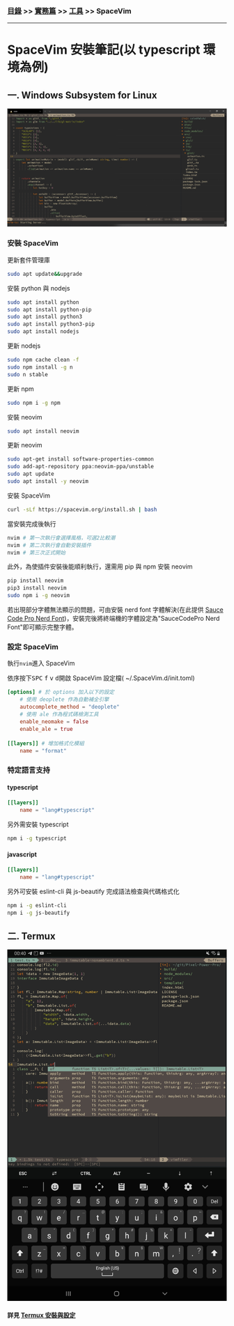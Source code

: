 ### [目錄](../../../) >> [實務篇](../../) >> [工具](../) >> SpaceVim

---

# SpaceVim 安裝筆記(以 typescript 環境為例)
## 一. Windows Subsystem for Linux
![](./images/wsl%20spacevim.png)

### 安裝 SpaceVim
更新套件管理庫
```bash
sudo apt update&&upgrade
```
安裝 python 與 nodejs
```bash
sudo apt install python
sudo apt install python-pip
sudo apt install python3
sudo apt install python3-pip
sudo apt install nodejs
```
更新 nodejs
```bash
sudo npm cache clean -f
sudo npm install -g n
sudo n stable
```
更新 npm
```bash
sudo npm i -g npm
```
安裝 neovim
```bash
sudo apt install neovim
```
更新 neovim
```bash
sudo apt-get install software-properties-common
sudo add-apt-repository ppa:neovim-ppa/unstable
sudo apt update
sudo apt install -y neovim
```
安裝 SpaceVim
```bash
curl -sLf https://spacevim.org/install.sh | bash
```
當安裝完成後執行
```bash
nvim # 第一次執行會選擇風格，可選2比較潮
nvim # 第二次執行會自動安裝插件
nvim # 第三次正式開始
```
此外，為使插件安裝後能順利執行，還需用 pip 與 npm 安裝 neovim
```bash
pip install neovim
pip3 install neovim
sudo npm i -g neovim
```
若出現部分字體無法顯示的問題，可由安裝 nerd font 字體解決(在此提供 [Sauce Code Pro Nerd Font](https://github.com/ryanoasis/nerd-fonts/raw/master/patched-fonts/SourceCodePro/Regular/complete/Sauce%20Code%20Pro%20Nerd%20Font%20Complete.ttf))，安裝完後將終端機的字體設定為"SauceCodePro Nerd Font"即可顯示完整字體。

### 設定 SpaceVim
執行`nvim`進入 SpaceVim

依序按下<kbd>SPC</kbd> <kbd>f</kbd> <kbd>v</kbd> <kbd>d</kbd>開啟 SpaceVim 設定檔( ~/.SpaceVim.d/init.toml)
```toml
[options] # 於 options 加入以下的設定
    # 使用 deoplete 作為自動補全引擎
    autocomplete_method = "deoplete"
    # 使用 ale 作為程式碼檢測工具
    enable_neomake = false
    enable_ale = true
    
[[layers]] # 增加格式化模組
    name = "format"
```

### 特定語言支持

#### typescript
```toml
[[layers]]
    name = "lang#typescript"
```
另外需安裝 typescript
```bash
npm i -g typescript
```

#### javascript
```toml
[[layers]]
    name = "lang#typescript"
```
另外可安裝 eslint-cli 與 js-beautify 完成語法檢查與代碼格式化
```bash
npm i -g eslint-cli
npm i -g js-beautify
```
## 二. Termux
![](./images/termux%20spacevim.jpg)

#### 詳見 [Termux 安裝與設定](../termux/README.md)
